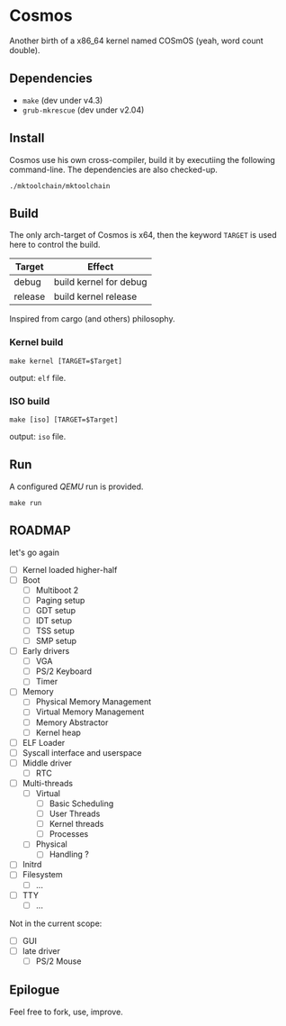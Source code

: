 # Cosmos

Another birth of a x86_64 kernel named COSmOS (yeah, word count double).

## Dependencies

  * `make` (dev under v4.3)
  * `grub-mkrescue` (dev under v2.04)

## Install

Cosmos use his own cross-compiler, build it by executiing the following command-line.
The dependencies are also checked-up.

`./mktoolchain/mktoolchain`

## Build

The only arch-target of Cosmos is x64, then the keyword `TARGET` is used here to control the build.

| Target     | Effect                 |
|------------|------------------------|
| debug      | build kernel for debug |
| release    | build kernel release   |

Inspired from cargo (and others) philosophy.

### Kernel build

`make kernel [TARGET=$Target]`

output: `elf` file.

### ISO build

`make [iso] [TARGET=$Target]`

output: `iso` file.

## Run

A configured *QEMU* run is provided.

`make run`

## ROADMAP

let's go again

- [ ] Kernel loaded higher-half
- [ ] Boot
  - [ ] Multiboot 2
  - [ ] Paging setup
  - [ ] GDT setup
  - [ ] IDT setup
  - [ ] TSS setup
  - [ ] SMP setup
- [ ] Early drivers
  - [ ] VGA
  - [ ] PS/2 Keyboard
  - [ ] Timer
- [ ] Memory
  - [ ] Physical Memory Management
  - [ ] Virtual Memory Management
  - [ ] Memory Abstractor
  - [ ] Kernel heap
- [ ] ELF Loader
- [ ] Syscall interface and userspace
- [ ] Middle driver
  - [ ] RTC
- [ ] Multi-threads
  - [ ] Virtual
    - [ ] Basic Scheduling
    - [ ] User Threads
    - [ ] Kernel threads
    - [ ] Processes
  - [ ] Physical
    - [ ] Handling ?
- [ ] Initrd
- [ ] Filesystem
  - [ ] ...
- [ ] TTY
  - [ ] ...

Not in the current scope:

- [ ] GUI
- [ ] late driver
  - [ ] PS/2 Mouse

## Epilogue

Feel free to fork, use, improve.